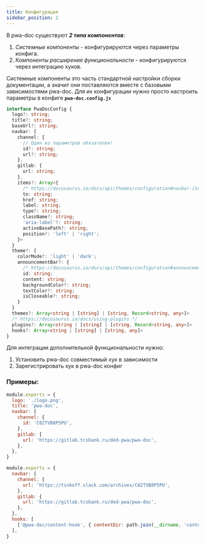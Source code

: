 ```yaml
---
title: Конфигурация
sidebar_position: 2
---
```


В pwa-doc существуют _**2 типа компонентов**_:

1. _Системные компоненты_ - конфигурируются через параметры конфига.
2. _Компоненты расширения функциональности_ - конфигурируются через интеграцию хуков.

Системные компоненты это часть стандартной настройки сборки документации,
а значит они поставляются вместе с базовыми зависимостями pwa-doc. Для их конфигурации нужно
просто настроить параметры в конфиге **`pwa-doc.config.js`**

```typescript
interface PwaDocConfig {
  logo?: string;
  title?: string;
  baseUrl?: string;
  navbar: {
    channel: {
      // Один из параметров обязателен!
      id?: string;
      url?: string;
    },
    gitlab: {
      url: string;
    },
    items?: Array<{
      /* https://docusaurus.io/docs/api/themes/configuration#navbar-items */
      to: string;
      href: string;
      label: string;
      type?: string;
      className?: string;
      'aria-label'?: string;
      activeBasePath?: string;
      position?: 'left' | 'right';
    }>
  }
  theme?: {
    colorMode?: 'light' | 'dark';
    announcementBar?: {
      /* https://docusaurus.io/docs/api/themes/configuration#announcement-bar */
      id: string;
      content: string;
      backgroundColor?: string;
      textColor?: string;
      isCloseable?: string;
    }
  }
  themes?: Array<string | [string] | [string, Record<string, any>]>
  /* https://docusaurus.io/docs/using-plugins */
  plugins?: Array<string | [string] | [string, Record<string, any>]>
  hooks?: Array<string | [string] | [string, any]>
}
```

Для интеграции дополнительной функциональности нужно:
1. Установить pwa-doc совместимый хук в зависимости
2. Зарегистрировать хук в pwa-doc конфиг

### Примеры:

```js
module.exports = {
  logo: './logo.png',
  title: 'pwa-doc',
  navbar: {
    channel: {
      id: 'C02TVB8P5PU',
    },
    gitlab: {
      url: 'https://gitlab.tcsbank.ru/ded-pwa/pwa-doc',
    },
  },
}
```

```js
module.exports = {
  navbar: {
    channel: {
      url: 'https://tinkoff.slack.com/archives/C02TVB8P5PU',
    },
    gitlab: {
      url: 'https://gitlab.tcsbank.ru/ded-pwa/pwa-doc',
    },
  },
  hooks: [
    ['@pwa-doc/content-hook', { contentDir: path.join(__dirname, 'content') }],
  ],
}
```
